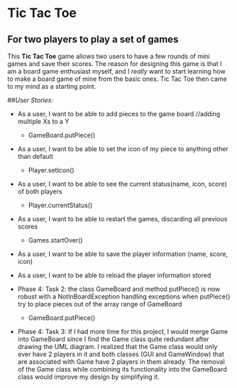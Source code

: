 # Tic Tac Toe

## For two players to play a set of games

This **Tic Tac Toe** game allows two users to have a few rounds of mini games and save their scores.
The reason for designing this game is that I am a board game enthusiast myself, 
and I *really* want to start learning how to make a board game of mine from the basic ones.
Tic Tac Toe then came to my mind as a starting point. 

##*User Stories*:
- As a user, I want to be able to add pieces to the game board //adding multiple Xs to a Y
  - GameBoard.putPiece()
  
- As a user, I want to be able to set the icon of my piece to anything other than default 
  - Player.setIcon()
  
- As a user, I want to be able to see the current status(name, icon, score) of both players 
  - Player.currentStatus()
  
- As a user, I want to be able to restart the games, discarding all previous scores 
  - Games.startOver()
  
- As a user, I want to be able to save the player information (name, score, icon)

- As a user, I want to be able to reload the player information stored

- Phase 4: Task 2: the class GameBoard and method putPiece() is now robust with a NotInBoardException 
handling exceptions when putPiece() try to place pieces out of the array range of GameBoard
  - GameBoard.putPiece()
  
- Phase 4: Task 3: If I had more time for this project, I would merge Game into GameBoard
 since I find the Game class quite redundant after drawing the UML diagram. I realized that
the Game class would only ever have 2 players in it and both classes (GUI and GameWindow) 
that are associated with Game have 2 players in them already. The removal of the Game class 
while combining its functionality into the GameBoard class would improve my design by 
simplifying it.  
